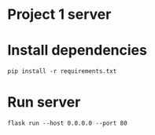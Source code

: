 # Project 1 server

# Install dependencies

```
pip install -r requirements.txt
```

# Run server
```
flask run --host 0.0.0.0 --port 80
```